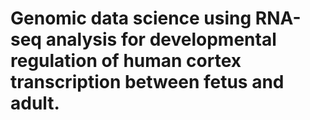 # Genomic data science using RNA-seq analysis for developmental regulation of human cortex transcription between fetus and adult.
